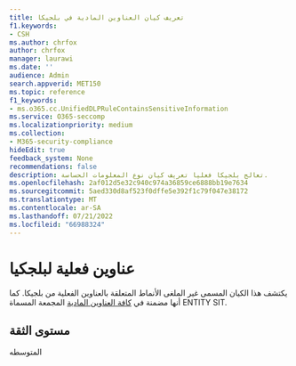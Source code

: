 ```yaml
---
title: تعريف كيان العناوين المادية في بلجيكا
f1.keywords:
- CSH
ms.author: chrfox
author: chrfox
manager: laurawi
ms.date: ''
audience: Admin
search.appverid: MET150
ms.topic: reference
f1_keywords:
- ms.o365.cc.UnifiedDLPRuleContainsSensitiveInformation
ms.service: O365-seccomp
ms.localizationpriority: medium
ms.collection:
- M365-security-compliance
hideEdit: true
feedback_system: None
recommendations: false
description: تعالج بلجيكا فعليا تعريف كيان نوع المعلومات الحساسة.
ms.openlocfilehash: 2af012d5e32c940c974a36859ce6888bb19e7634
ms.sourcegitcommit: 5aed330d8af523f0dffe5e392f1c79f047e38172
ms.translationtype: MT
ms.contentlocale: ar-SA
ms.lasthandoff: 07/21/2022
ms.locfileid: "66988324"
---
```

# <a name="belgium-physical-addresses"></a>عناوين فعلية لبلجكيا

يكتشف هذا الكيان المسمى غير الملغى الأنماط المتعلقة بالعناوين الفعلية من بلجيكا. كما أنها مضمنة في [كافة العناوين المادية](sit-defn-all-physical-addresses.md) المجمعة المسماة ENTITY SIT.

## <a name="confidence-level"></a>مستوى الثقة

المتوسطه
